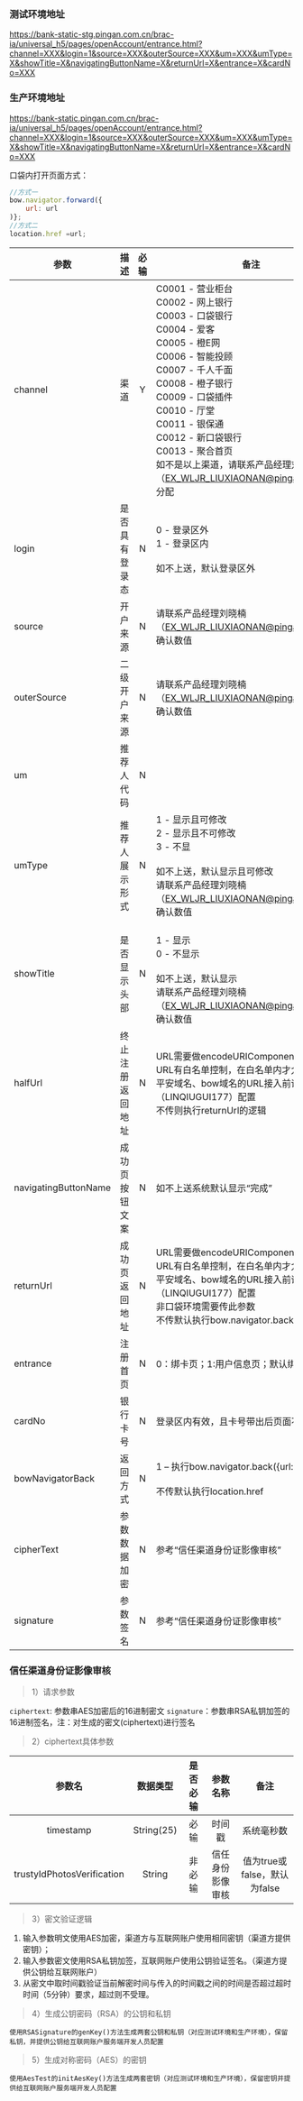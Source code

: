### 测试环境地址
https://bank-static-stg.pingan.com.cn/brac-ia/universal_h5/pages/openAccount/entrance.html?channel=XXX&login=1&source=XXX&outerSource=XXX&um=XXX&umType=X&showTitle=X&navigatingButtonName=X&returnUrl=X&entrance=X&cardNo=XXX


### 生产环境地址
https://bank-static.pingan.com.cn/brac-ia/universal_h5/pages/openAccount/entrance.html?channel=XXX&login=1&source=XXX&outerSource=XXX&um=XXX&umType=X&showTitle=X&navigatingButtonName=X&returnUrl=X&entrance=X&cardNo=XXX


口袋内打开页面方式：
```javascript
//方式一
bow.navigator.forward({
    url: url
)};
//方式二
location.href =url;
```

| 参数       | 描述          | 必输 | 备注  |
| ------------- |:-------------:|:-------------:|-------------|
| channel       | 渠道           | Y | C0001 - 营业柜台<br>C0002 - 网上银行<br>C0003 - 口袋银行<br>C0004 - 爱客<br>C0005 - 橙E网<br>C0006 - 智能投顾<br>C0007 - 千人千面<br>C0008 - 橙子银行<br>C0009 - 口袋插件<br>C0010 - 厅堂<br>C0011 - 银保通<br>C0012 - 新口袋银行<br>C0013 - 聚合首页<br>如不是以上渠道，请联系产品经理刘晓楠（EX_WLJR_LIUXIAONAN@pingan.com.cn）分配|
| login       | 是否具有登录态           | N|0 - 登录区外<br>1 - 登录区内<br><br>如不上送，默认登录区外|
| source       | 开户来源           | N|请联系产品经理刘晓楠（EX_WLJR_LIUXIAONAN@pingan.com.cn）确认数值|
| outerSource       | 二级开户来源         |N|请联系产品经理刘晓楠（EX_WLJR_LIUXIAONAN@pingan.com.cn）确认数值|
| um      | 推荐人代码        |N|
|umType     | 推荐人展示形式       |N|1 - 显示且可修改<br>2 - 显示且不可修改<br>3 - 不显<br><br>如不上送，默认显示且可修改<br>请联系产品经理刘晓楠（EX_WLJR_LIUXIAONAN@pingan.com.cn）确认数值|
|showTitle    |是否显示头部       |N|<br>1 - 显示<br>0 - 不显示<br><br>如不上送，默认显示<br>请联系产品经理刘晓楠（EX_WLJR_LIUXIAONAN@pingan.com.cn）确认数值|
|halfUrl  |终止注册返回地址      |N|URL需要做encodeURIComponent()处理<br>URL有白名单控制，在白名单内才允许跳转，非平安域名、bow域名的URL接入前请联系林秋桂（LINQIUGUI177）配置<br>不传则执行returnUrl的逻辑|
|navigatingButtonName  |成功页按钮文案      |N|如不上送系统默认显示“完成”|
|returnUrl  |成功页返回地址    |N|URL需要做encodeURIComponent()处理<br>URL有白名单控制，在白名单内才允许跳转，非平安域名、bow域名的URL接入前请联系林秋桂（LINQIUGUI177）配置<br>非口袋环境需要传此参数<br>不传默认执行bow.navigator.back();|
|entrance  |注册首页   |N|0：绑卡页；1:用户信息页；默认绑卡页|
|cardNo  |银行卡号   |N|登录区内有效，且卡号带出后页面不允许修改|
|bowNavigatorBack  |返回方式   |N|1 – 执行bow.navigator.back({url: url});<br><br>不传默认执行location.href|
|cipherText  |参数数据加密   |N|参考“信任渠道身份证影像审核”|
|signature  |参数签名   |N|参考“信任渠道身份证影像审核”|

### 信任渠道身份证影像审核
> 1）请求参数

`ciphertext`: 参数串AES加密后的16进制密文
`signature`：参数串RSA私钥加签的16进制签名，注：对生成的密文(ciphertext)进行签名

> 2）ciphertext具体参数

| 参数名        | 数据类型           | 是否必输  |参数名称|备注|
|:-------------:|:-------------:|:-----:|:-----:|:-----:|
| timestamp    | String(25) | 必输|时间戳|系统毫秒数
| trustyIdPhotosVerification     | String      |非必输 |信任身份影像审核|值为true或false，默认为false

> 3）密文验证逻辑

  1.	输入参数明文使用AES加密，渠道方与互联网账户使用相同密钥（渠道方提供密钥）； 
  2.	输入参数密文使用RSA私钥加签，互联网账户使用公钥验证签名。（渠道方提供公钥给互联网账户）
  3.	从密文中取时间戳验证当前解密时间与传入的时间戳之间的时间是否超过超时时间（5分钟）要求，超过则不受理。
  
> 4）生成公钥密码（RSA）的公钥和私钥
  
    使用RSASignature的genKey()方法生成两套公钥和私钥（对应测试环境和生产环境），保留私钥，并提供公钥给互联网账户服务端开发人员配置
   
> 5）生成对称密码（AES）的密钥
  
    使用AesTest的initAesKey()方法生成两套密钥（对应测试环境和生产环境），保留密钥并提供给互联网账户服务端开发人员配置


